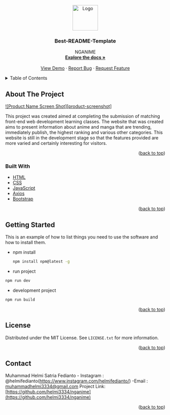 <div id="top"></div>

<!-- PROJECT LOGO -->
<br />
<div align="center">
  <a href="https://nganime.netlify.app/">
    <img src="https://i.ibb.co/ZSHKxT0/logo.jpg" alt="Logo" width="80" height="80">
  </a>

  <h3 align="center">Best-README-Template</h3>

  <p align="center">
   NGANIME
    <br />
    <a href="https://github.com/helmi3334/nganime/"><strong>Explore the docs »</strong></a>
    <br />
    <br />
    <a href="https://nganime.netlify.app/">View Demo</a>
    ·
    <a href="">Report Bug</a>
    ·
    <a href="">Request Feature</a>
  </p>
</div>



<!-- TABLE OF CONTENTS -->
<details>
  <summary>Table of Contents</summary>
  <ol>
    <li>
      <a href="#about-the-project">About The Project</a>
      <ul>
        <li><a href="#built-with">Built With</a></li>
      </ul>
    </li>
    <li>
      <a href="#getting-started">Getting Started</a>
      <ul>
        <li><a href="#prerequisites">Prerequisites</a></li>
        <li><a href="#installation">Installation</a></li>
      </ul>
    </li>
    <li><a href="#usage">Usage</a></li>
    <li><a href="#roadmap">Roadmap</a></li>
    <li><a href="#contributing">Contributing</a></li>
    <li><a href="#license">License</a></li>
    <li><a href="#contact">Contact</a></li>
    <li><a href="#acknowledgments">Acknowledgments</a></li>
  </ol>
</details>



<!-- ABOUT THE PROJECT -->
## About The Project

[![Product Name Screen Shot][product-screenshot]](https://i.ibb.co/mHWHRxL/home-nganime.jpg)

This project was created aimed at completing the submission of matching front-end web development learning classes. The website that was created aims to present information about anime and manga that are trending, immediately publish, the highest ranking and various other categories. This website is still in the development stage so that the features provided are more varied and certainly interesting for visitors.

<p align="right">(<a href="#top">back to top</a>)</p>



### Built With
* [HTML](https://html.com/)
* [CSS](https://html.com/)
* [JavaScript](https://html.com/)
* [Axios](https://axios-http.com/)
* [Bootstrap](https://getbootstrap.com)

<p align="right">(<a href="#top">back to top</a>)</p>



<!-- GETTING STARTED -->
## Getting Started

This is an example of how to list things you need to use the software and how to install them.
* npm install
  ```sh
  npm install npm@latest -g
  ```
* run project
 ```sh
 npm run dev
 ```
* development project
```sh
npm run build
```

<p align="right">(<a href="#top">back to top</a>)</p>


<!-- LICENSE -->
## License

Distributed under the MIT License. See `LICENSE.txt` for more information.

<p align="right">(<a href="#top">back to top</a>)</p>



<!-- CONTACT -->
## Contact

Muhammad Helmi Satria Fedianto - Instagram : @helmifedianto(https://www.instagram.com/helmifedianto/) -Email : muhammadhelmi3334@gmail.com
Project Link: [https://github.com/helmi3334/nganime](https://github.com/helmi3334/nganime)
<p align="right">(<a href="#top">back to top</a>)</p>
